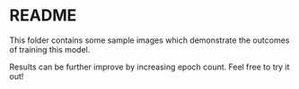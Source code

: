 # README

This folder contains some sample images which demonstrate the outcomes of training this model.

Results can be further improve by increasing epoch count. Feel free to try it out!
